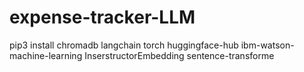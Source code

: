 # expense-tracker-LLM
pip3 install chromadb langchain torch huggingface-hub ibm-watson-machine-learning InserstructorEmbedding sentence-transforme
